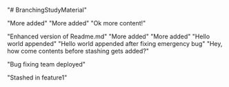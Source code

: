 "# BranchingStudyMaterial" 

"More added" 
"More added" 
"Ok more content!" 


"Enhanced version of Readme.md" 
"More added" 
"More added" 
"Hello world appended" 
"Hello world appended after fixing emergency bug" 
"Hey, how come contents before stashing gets added?" 


"Bug fixing team deployed" 

"Stashed in feature1" 

